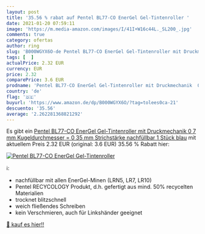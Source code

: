 ```yaml
---
layout: post
title: '35.56 % rabat auf Pentel BL77-CO EnerGel Gel-Tintenroller '
date: 2021-01-20 07:59:11
image: 'https://m.media-amazon.com/images/I/41I+W16c44L._SL200_.jpg'
comments: true
category: ofertas
author: ring
slug: 'B000WGYX6O-de Pentel BL77-CO EnerGel Gel-Tintenroller mit Druckmechanik...'
tags: [  ]
actualPrice: 2.32 EUR
currency: EUR
price: 2.32
comparePrice: 3.6 EUR
prodname: 'Pentel BL77-CO EnerGel Gel-Tintenroller mit Druckmechanik  0 7 mm Kugeldurchmesser = 0 35 mm Strichstärke  nachfüllbar  1 Stück  blau'
country: 'de'
flag: '🇩🇪'
buyurl: 'https://www.amazon.de/dp/B000WGYX6O/?tag=tolees0ca-21'
descuento: '35.56'
average: '2.262281368821292'
---
```


Es gibt ein [Pentel BL77-CO EnerGel Gel-Tintenroller mit Druckmechanik  0 7 mm Kugeldurchmesser = 0 35 mm Strichstärke  nachfüllbar  1 Stück  blau](https://www.amazon.de/dp/B000WGYX6O/?tag=tolees0ca-21) mit aktuellem Preis 2.32 EUR (original: 3.6 EUR) 35.56 % Rabatt hier:

[![Pentel BL77-CO EnerGel Gel-Tintenroller ](https://m.media-amazon.com/images/I/41I+W16c44L._SL200_.jpg)](https://www.amazon.de/dp/B000WGYX6O/?tag=tolees0ca-21)

ℹ️:

- nachfüllbar mit allen EnerGel-Minen (LRN5, LR7, LR10)
- Pentel RECYCOLOGY Produkt, d.h. gefertigt aus mind. 50% recycelten Materialien
- trocknet blitzschnell
- weich fließendes Schreiben
- kein Verschmieren, auch für Linkshänder geeignet

[🛒 kauf es hier!!](https://www.amazon.de/dp/B000WGYX6O/?tag=tolees0ca-21)
